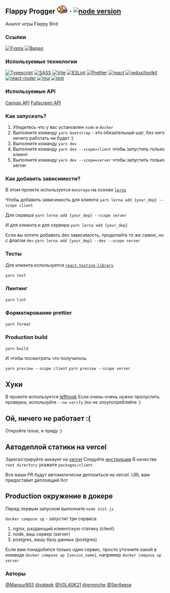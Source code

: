 ## Flappy Progger <img alt='player image' src='packages/client/src/assets/game/bird/b0.png'/> &middot; [![node version][nodejs-logo]][nodejs]

Аналог игры Flappy Bird

### Ссылки
[![Figma][figma-logo]][figma]
[![Видео][video_logo]][video]
### Используемые технологии
[![Typescript][ts_logo]][ts]
[![SASS][sass-logo]][sass]
[![Vite][vite-logo]][vite]
[![ESLint][eslint-logo]][eslint]
[![Prettier][prettier-logo]][prettier]
[![react][react_logo]][react]
[![redux/toolkit][redux_logo]][redux]
[![react-router][react-router_logo]][react-router]
[![mui][mui_logo]][mui]
[![jest][jest_logo]][jest]

### Используемые API
[Canvas API](https://developer.mozilla.org/en-US/docs/Web/API/Canvas_API)
[Fullscreen API](https://developer.mozilla.org/en-US/docs/Web/API/Fullscreen_API)


### Как запускать?

1. Убедитесь что у вас установлен `node` и `docker`
2. Выполните команду `yarn bootstrap` - это обязательный шаг, без него ничего работать не будет :)
3. Выполните команду `yarn dev`
3. Выполните команду `yarn dev --scope=client` чтобы запустить только клиент
4. Выполните команду `yarn dev --scope=server` чтобы запустить только server


### Как добавить зависимости?
В этом проекте используется `monorepo` на основе [`lerna`](https://github.com/lerna/lerna)

Чтобы добавить зависимость для клиента 
```yarn lerna add {your_dep} --scope client```

Для сервера
```yarn lerna add {your_dep} --scope server```

И для клиента и для сервера
```yarn lerna add {your_dep}```


Если вы хотите добавить dev зависимость, проделайте то же самое, но с флагом `dev`
```yarn lerna add {your_dep} --dev --scope server```


### Тесты

Для клиента используется [`react-testing-library`](https://testing-library.com/docs/react-testing-library/intro/)

```yarn test```

### Линтинг

```yarn lint```

### Форматирование prettier

```yarn format```

### Production build

```yarn build```

И чтобы посмотреть что получилось


`yarn preview --scope client`
`yarn preview --scope server`

## Хуки
В проекте используется [lefthook](https://github.com/evilmartians/lefthook)
Если очень-очень нужно пропустить проверки, используйте `--no-verify` (но не злоупотребляйте :)

## Ой, ничего не работает :(

Откройте issue, я приду :)

## Автодеплой статики на vercel
Зарегистрируйте аккаунт на [vercel](https://vercel.com/)
Следуйте [инструкции](https://vitejs.dev/guide/static-deploy.html#vercel-for-git)
В качестве `root directory` укажите `packages/client`

Все ваши PR будут автоматически деплоиться на vercel. URL вам предоставит деплоящий бот

## Production окружение в докере
Перед первым запуском выполните `node init.js`


`docker compose up` - запустит три сервиса
1. nginx, раздающий клиентскую статику (client)
2. node, ваш сервер (server)
3. postgres, вашу базу данных (postgres)

Если вам понадобится только один сервис, просто уточните какой в команде
`docker compose up {sevice_name}`, например `docker compose up server`


### Авторы
[@Mansur903](https://github.com/Mansur903)
[@xatepk](https://github.com/xatepk)
[@V0L40K21](https://github.com/V0L40K21)
[@grmnche](https://github.com/grmnche)
[@Ser4eese](https://github.com/Ser4eese)

[figma]: https://www.figma.com/file/CR1HhQykOHp11nVHLWqOJc/Flappy-progger
[figma-logo]: https://img.shields.io/badge/figma-%23F24E1E.svg?style=for-the-badge&logo=figma&logoColor=black
[video]: https://www.youtube.com/watch?v=dQw4w9WgXcQ
[video_logo]: https://img.shields.io/badge/YouTube-red?style=for-the-badge&logo=youtube&logoColor=white
[ts_logo]: https://shields.io/badge/TypeScript-3178C6?logo=TypeScript&logoColor=FFF&style=flat-square
[ts]: https://www.typescriptlang.org/
[redux_logo]: https://img.shields.io/badge/Redux-593D88?style=for-the-badge&logo=redux&logoColor=white
[redux]: https://redux-toolkit.js.org/
[react_logo]: https://shields.io/badge/react-black?logo=react&style=for-the-badge
[react]: https://react.dev/
[react-router_logo]: https://img.shields.io/badge/React_Router-CA4245?style=for-the-badge&logo=react-router&logoColor=white
[react-router]: https://reactrouter.com/en/main
[jest_logo]: https://img.shields.io/badge/Jest-323330?style=for-the-badge&logo=Jest&logoColor=white
[jest]: https://jestjs.io/ru/
[mui]: https://mui.com/
[mui_logo]: https://img.shields.io/badge/Material--UI-0081CB?style=for-the-badge&logo=material-ui&logoColor=white
[sass]: https://sass-lang.com
[sass-logo]: https://img.shields.io/badge/SASS-hotpink.svg?style=for-the-badge&logo=SASS&logoColor=white
[vite]: https://vitejs.dev/
[vite-logo]: https://img.shields.io/badge/Vite-23272f?style=for-the-badge&logo=vite
[nodejs]: https://nodejs.org/en
[nodejs-logo]: https://badgen.net/npm/v/node/18.16.0
[prettier]: https://prettier.io
[prettier-logo]: https://img.shields.io/badge/prettier-1A2C34?style=for-the-badge&logo=prettier&logoColor=F7BA3E
[eslint]: https://eslint.org
[eslint-logo]: https://img.shields.io/badge/eslint-3A33D1?style=for-the-badge&logo=eslint&logoColor=white